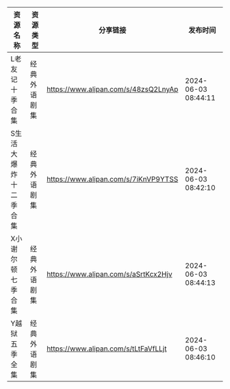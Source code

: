 | 资源名称        | 资源类型   | 分享链接                                 | 发布时间                |
| ----------- | ------ | ------------------------------------ | ------------------- |
| L老友记十季合集    | 经典外语剧集 | https://www.alipan.com/s/48zsQ2LnyAp | 2024-06-03 08:44:11 |
| S生活大爆炸十二季合集 | 经典外语剧集 | https://www.alipan.com/s/7iKnVP9YTSS | 2024-06-03 08:42:10 |
| X小谢尔顿七季合集   | 经典外语剧集 | https://www.alipan.com/s/aSrtKcx2Hjv | 2024-06-03 08:44:13 |
| Y越狱五季全集     | 经典外语剧集 | https://www.alipan.com/s/tLtFaVfLLjt | 2024-06-03 08:46:10 |
